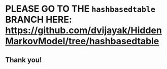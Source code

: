 # PLEASE GO TO THE `hashbasedtable` BRANCH HERE: https://github.com/dvijayak/HiddenMarkovModel/tree/hashbasedtable
## Thank you!
	

 